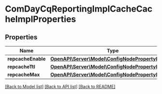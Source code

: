 # ComDayCqReportingImplCacheCacheImplProperties

## Properties
Name | Type | Description | Notes
------------ | ------------- | ------------- | -------------
**repcacheEnable** | [**OpenAPI\Server\Model\ConfigNodePropertyBoolean**](ConfigNodePropertyBoolean.md) |  | [optional] 
**repcacheTtl** | [**OpenAPI\Server\Model\ConfigNodePropertyInteger**](ConfigNodePropertyInteger.md) |  | [optional] 
**repcacheMax** | [**OpenAPI\Server\Model\ConfigNodePropertyInteger**](ConfigNodePropertyInteger.md) |  | [optional] 

[[Back to Model list]](../README.md#documentation-for-models) [[Back to API list]](../README.md#documentation-for-api-endpoints) [[Back to README]](../README.md)


